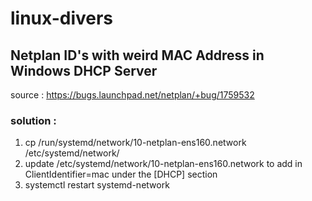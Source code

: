 # linux-divers

## Netplan ID's with weird MAC Address in Windows DHCP Server
source : https://bugs.launchpad.net/netplan/+bug/1759532

### solution :
1) cp /run/systemd/network/10-netplan-ens160.network /etc/systemd/network/
2) update /etc/systemd/network/10-netplan-ens160.network to add in ClientIdentifier=mac under the [DHCP] section
3) systemctl restart systemd-network
